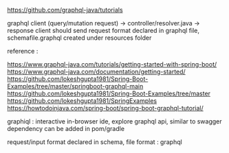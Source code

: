 https://github.com/graphql-java/tutorials


graphql client (query/mutation request) -> controller/resolver.java -> response
client should send request format declared in graphql file, schemafile.graphql created under resources folder

reference : 

https://www.graphql-java.com/tutorials/getting-started-with-spring-boot/  
https://www.graphql-java.com/documentation/getting-started/  
https://github.com/lokeshgupta1981/Spring-Boot-Examples/tree/master/springboot-graphql-main  
https://github.com/lokeshgupta1981/Spring-Boot-Examples/tree/master  
https://github.com/lokeshgupta1981/SpringExamples  
https://howtodoinjava.com/spring-boot/spring-boot-graphql-tutorial/  

graphiql : interactive  in-browser ide, explore graphql api, similar to swagger  
dependency can be added in pom/gradle  

request/input format declared in schema, file format : graphql  

